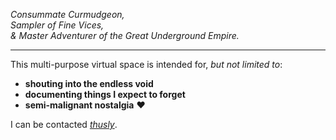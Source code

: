 *Consummate Curmudgeon,*  
*Sampler of Fine Vices,*  
*& Master Adventurer of the Great Underground Empire.*

***

This multi-purpose virtual space is intended for, *but not limited to*:

- **shouting into the endless void**
- **documenting things I expect to forget**
- **semi-malignant nostalgia** :heart:

I can be contacted *[thusly](mailto:jeremy.rm@01001010.net?subject=Hi!)*.